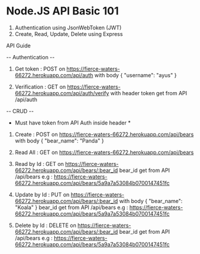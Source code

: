# Node.JS API Basic 101

1. Authentication using JsonWebToken (JWT)
2. Create, Read, Update, Delete using Express

API Guide

-- Authentication --
1. Get token : POST on https://fierce-waters-66272.herokuapp.com/api/auth with body 
{
	"username": "ayus"
}

2. Verification : GET on https://fierce-waters-66272.herokuapp.com/api/auth/verify with header
token get from API /api/auth

-- CRUD -- 
* Must have token from API Auth inside header *
1. Create : POST on https://fierce-waters-66272.herokuapp.com/api/bears with body
{
	"bear_name": "Panda"
}

2. Read All : GET on https://fierce-waters-66272.herokuapp.com/api/bears

3. Read by Id : GET on https://fierce-waters-66272.herokuapp.com/api/bears/:bear_id
bear_id get from API /api/bears
e.g : https://fierce-waters-66272.herokuapp.com/api/bears/5a9a7a53084b0700147451fc

4. Update by Id : PUT on https://fierce-waters-66272.herokuapp.com/api/bears/:bear_id with body
{
	"bear_name": "Koala"
}
bear_id get from API /api/bears
e.g : https://fierce-waters-66272.herokuapp.com/api/bears/5a9a7a53084b0700147451fc

5. Delete by Id : DELETE on https://fierce-waters-66272.herokuapp.com/api/bears/:bear_id
bear_id get from API /api/bears
e.g : https://fierce-waters-66272.herokuapp.com/api/bears/5a9a7a53084b0700147451fc

